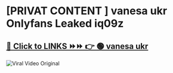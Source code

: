 
 # [PRIVAT CONTENT ] vanesa ukr Onlyfans Leaked iq09z

## <h2><a href="https://clipsfans.com/vanesa_ukr&ref=git">🔗 Click to LINKS ⏩⏩ 👉 🟢 vanesa ukr </a></h2>

<a href="https://clipsfans.com/vanesa_ukr&ref=git" rel="nofollow" data-target="animated-image.originalLink"><img src="https://i.ibb.co.com/xMMVF88/686577567.gif" alt="Viral Video Original" style="max-width: 100%; display: inline-block;" data-target="animated-image.originalImage"></a>

